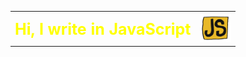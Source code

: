 <table>
  <tr>
  <th> 
  <span style="color:yellow;font-size:25px;"> <b>Hi, I write in JavaScript</b></span>  </th>
    <th>
    <img 
        alt="GIF"
        src="https://raw.githubusercontent.com/DIY0R/DIY0R/main/assets/giphy.gif"
        width="50"
        height="45"/></th>
  </tr>
</table>
